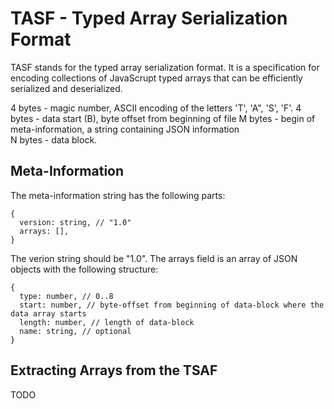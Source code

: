 # TASF - Typed Array Serialization Format

TASF stands for the typed array serialization format. It is a specification for encoding collections of JavaScrupt typed arrays that can be efficiently serialized and deserialized. 

4 bytes - magic number, ASCII encoding of the letters 'T', 'A", 'S', 'F'. 
4 bytes - data start (B), byte offset from beginning of file
M bytes - begin of meta-information, a string containing JSON information   
N bytes - data block. 

## Meta-Information

The meta-information string has the following parts:

```
{
  version: string, // "1.0"
  arrays: [],
}
```

The verion string should be "1.0". 
The arrays field is an array of JSON objects with the following structure:

```
{
  type: number, // 0..8
  start: number, // byte-offset from beginning of data-block where the data array starts 
  length: number, // length of data-block 
  name: string, // optional
}
```

## Extracting Arrays from the TSAF 

TODO
